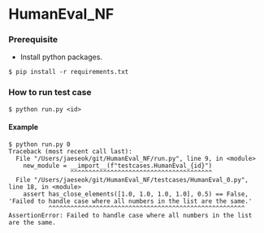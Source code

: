 # HumanEval_NF

### Prerequisite

- Install python packages.

```commandline
$ pip install -r requirements.txt
```

### How to run test case
```commandline
$ python run.py <id> 
```

#### Example
```commandline
$ python run.py 0
Traceback (most recent call last):
  File "/Users/jaeseok/git/HumanEval_NF/run.py", line 9, in <module>
    new_module = __import__(f"testcases.HumanEval_{id}")
                 ^^^^^^^^^^^^^^^^^^^^^^^^^^^^^^^^^^^^^^^
  File "/Users/jaeseok/git/HumanEval_NF/testcases/HumanEval_0.py", line 18, in <module>
    assert has_close_elements([1.0, 1.0, 1.0, 1.0], 0.5) == False, 'Failed to handle case where all numbers in the list are the same.'
           ^^^^^^^^^^^^^^^^^^^^^^^^^^^^^^^^^^^^^^^^^^^^^^^^^^^^^^
AssertionError: Failed to handle case where all numbers in the list are the same.
```
